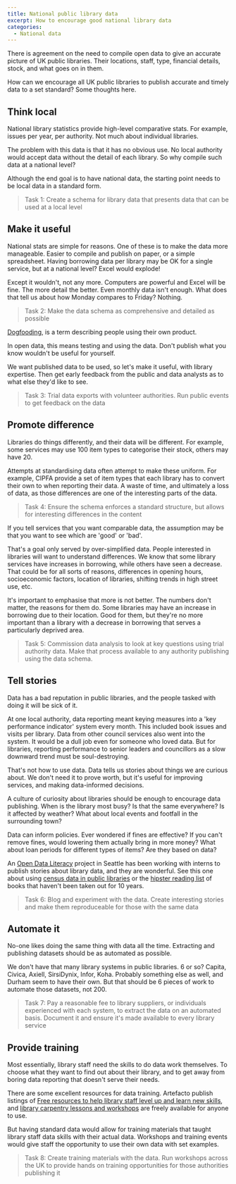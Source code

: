 ```yaml
---
title: National public library data
excerpt: How to encourage good national library data
categories:
  - National data
---
```


There is agreement on the need to compile open data to give an accurate picture of UK public libraries. Their locations, staff, type, financial details, stock, and what goes on in them.

How can we encourage all UK public libraries to publish accurate and timely data to a set standard? Some thoughts here.

## Think local

National library statistics provide high-level comparative stats. For example, issues per year, per authority. Not much about individual libraries.

The problem with this data is that it has no obvious use. No local authority would accept data without the detail of each library. So why compile such data at a national level?

Although the end goal is to have national data, the starting point needs to be local data in a standard form.

> Task 1: Create a schema for library data that presents data that can be used at a local level

## Make it useful

National stats are simple for reasons. One of these is to make the data more manageable. Easier to compile and publish on paper, or a simple spreadsheet. Having borrowing data per library may be OK for a single service, but at a national level? Excel would explode!

Except it wouldn't, not any more. Computers are powerful and Excel will be fine. The more detail the better. Even monthly data isn't enough. What does that tell us about how Monday compares to Friday? Nothing.

> Task 2: Make the data schema as comprehensive and detailed as possible

[Dogfooding](https://en.wikipedia.org/wiki/Eating_your_own_dog_food), is a term describing people using their own product.

In open data, this means testing and using the data. Don't publish what you know wouldn't be useful for yourself.

We want published data to be used, so let's make it useful, with library expertise. Then get early feedback from the public and data analysts as to what else they'd like to see.

> Task 3: Trial data exports with volunteer authorities. Run public events to get feedback on the data

## Promote difference

Libraries do things differently, and their data will be different. For example, some services may use 100 item types to categorise their stock, others may have 20.

Attempts at standardising data often attempt to make these uniform. For example, CIPFA provide a set of item types that each library has to convert their own to when reporting their data. A waste of time, and ultimately a loss of data, as those differences are one of the interesting parts of the data.

> Task 4: Ensure the schema enforces a standard structure, but allows for interesting differences in the content

If you tell services that you want comparable data, the assumption may be that you want to see which are 'good' or 'bad'.

That's a goal only served by over-simplified data. People interested in libraries will want to understand differences. We know that some library services have increases in borrowing, while others have seen a decrease. That could be for all sorts of reasons, differences in opening hours, socioeconomic factors, location of libraries, shifting trends in high street use, etc.

It's important to emphasise that more is not better. The numbers don't matter, the reasons for them do. Some libraries may have an increase in borrowing due to their location. Good for them, but they're no more important than a library with a decrease in borrowing that serves a particularly deprived area.

> Task 5: Commission data analysis to look at key questions using trial authority data. Make that process available to any authority publishing using the data schema.

## Tell stories

Data has a bad reputation in public libraries, and the people tasked with doing it will be sick of it.

At one local authority, data reporting meant keying measures into a 'key performance indicator' system every month. This included book issues and visits per library. Data from other council services also went into the system. It would be a dull job even for someone who loved data. But for libraries, reporting performance to senior leaders and councillors as a slow downward trend must be soul-destroying.

That's not how to use data. Data tells us stories about things we are curious about. We don't need it to prove worth, but it's useful for improving services, and making data-informed decisions.

A culture of curiosity about libraries should be enough to encourage data publishing. When is the library most busy? Is that the same everywhere? Is it affected by weather? What about local events and footfall in the surrounding town?

Data can inform policies. Ever wondered if fines are effective? If you can't remove fines, would lowering them actually bring in more money? What about loan periods for different types of items? Are they based on data?

An [Open Data Literacy](https://twitter.com/ODLiteracy) project in Seattle has been working with interns to publish stories about library data, and they are wonderful. See this one about using [census data in public libraries](https://medium.com/open-data-literacy/beyond-the-census-using-census-data-in-public-libraries-333e2643fd21) or the [hipster reading list](https://pudding.cool/2019/06/summer-reading/) of books that haven't been taken out for 10 years.

> Task 6: Blog and experiment with the data. Create interesting stories and make them reproduceable for those with the same data

## Automate it

No-one likes doing the same thing with data all the time. Extracting and publishing datasets should be as automated as possible.

We don't have that many library systems in public libraries. 6 or so? Capita, Civica, Axiell, SirsiDynix, Infor, Koha. Probably something else as well, and Durham seem to have their own. But that should be 6 pieces of work to automate those datasets, not 200.

> Task 7: Pay a reasonable fee to library suppliers, or individuals experienced with each system, to extract the data on an automated basis. Document it and ensure it's made available to every library service

## Provide training

Most essentially, library staff need the skills to do data work themselves. To choose what they want to find out about their library, and to get away from boring data reporting that doesn't serve their needs.

There are some excellent resources for data training. Artefacto publish listings of [Free resources to help library staff level up and learn new skills](https://libraryskills.io/), and [library carpentry lessons and workshops](https://librarycarpentry.org/lessons/) are freely available for anyone to use.  

But having standard data would allow for training materials that taught library staff data skills with their actual data. Workshops and training events would give staff the opportunity to use their own data with set examples.

> Task 8: Create training materials with the data. Run workshops across the UK to provide hands on training opportunities for those authorities publishing it
